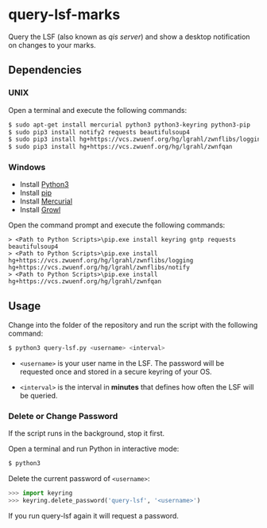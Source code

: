 # query-lsf-marks

Query the LSF (also known as *qis server*) and show a desktop
notification on changes to your marks.

## Dependencies

### UNIX

Open a terminal and execute the following commands:

```bash
$ sudo apt-get install mercurial python3 python3-keyring python3-pip
$ sudo pip3 install notify2 requests beautifulsoup4
$ sudo pip3 install hg+https://vcs.zwuenf.org/hg/lgrahl/zwnflibs/logging hg+https://vcs.zwuenf.org/hg/lgrahl/zwnflibs/notify
$ sudo pip3 install hg+https://vcs.zwuenf.org/hg/lgrahl/zwnfqan
```

### Windows

* Install [Python3](https://www.python.org/downloads/)
* Install [pip](https://pip.pypa.io/en/latest/installing.html)
* Install [Mercurial](http://mercurial.selenic.com)
* Install [Growl](http://www.growlforwindows.com)

Open the command prompt and execute the following commands:

```
> <Path to Python Scripts>\pip.exe install keyring gntp requests beautifulsoup4
> <Path to Python Scripts>\pip.exe install hg+https://vcs.zwuenf.org/hg/lgrahl/zwnflibs/logging hg+https://vcs.zwuenf.org/hg/lgrahl/zwnflibs/notify
> <Path to Python Scripts>\pip.exe install hg+https://vcs.zwuenf.org/hg/lgrahl/zwnfqan
```

## Usage

Change into the folder of the repository and run the script with the following command:

```bash
$ python3 query-lsf.py <username> <interval>
```

* `<username>` is your user name in the LSF. The password will be requested once and
  stored in a secure keyring of your OS.

* `<interval>` is the interval in **minutes** that defines how often the LSF will be
  queried.

### Delete or Change Password

If the script runs in the background, stop it first.

Open a terminal and run Python in interactive mode:

```bash
$ python3
```

Delete the current password of `<username>`:

```python
>>> import keyring
>>> keyring.delete_password('query-lsf', '<username>')
```

If you run query-lsf again it will request a password.
